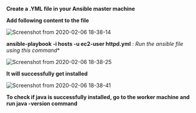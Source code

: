 **Create a .YML file in your Ansible master machine**

**Add following content to the file**

![Screenshot from 2020-02-06 18-38-14](https://user-images.githubusercontent.com/37663573/73991144-4f336600-4919-11ea-96c7-14ca66a47f79.png)

**ansible-playbook -i hosts -u ec2-user httpd.yml** *: Run the ansible file using this command**

![Screenshot from 2020-02-06 18-38-25](https://user-images.githubusercontent.com/37663573/73991153-59edfb00-4919-11ea-9bdf-356b816b4a9b.png)

**It will successfully get installed**

![Screenshot from 2020-02-06 18-38-41](https://user-images.githubusercontent.com/37663573/73991165-61ad9f80-4919-11ea-8d92-2be5c9aeaf27.png)

**To check if java is successfully installed, go to the worker machine and run java -version command**
